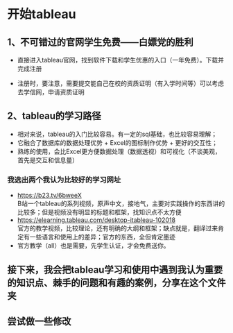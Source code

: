 # 开始tableau

## 1、不可错过的官网学生免费——白嫖党的胜利

+ 直接进入tableau官网，找到软件下载和学生优惠的入口（一年免费）。下载并完成注册

+ 注册时，要注意，需要提交能自己在校的资质证明（有入学时间等）可以考虑去学信网，申请资质证明

## 2、tableau的学习路径

+ 相对来说，tableau的入门比较容易。有一定的sql基础，也比较容易理解；
+ 它融合了数据库的数据处理优势 + Excel的图标制作优势 + 更好的交互性；
+ 熟练的使用，会比Excel更方便数据处理（数据透视）和可视化（不谈美观，首先是交互和信息量）

### 我选出两个我认为比较好的学习网址

+ https://b23.tv/6bweeX    
  B站一个tableau的系列视频，原声中文，接地气，主要对实践操作的东西讲的比较多；但是视频没有明显的标题和框架，找知识点不太方便
+ https://elearning.tableau.com/desktop-itableau-102018    
  官方的教学视频，比较理论，还有明确的大纲和框架；缺点就是，翻译过来肯定有一些语言和使用上的差异；官方的东西，全但肯定墨迹
+ 官方教学（all）也是需要，先学生认证，才会免费送你。

## 接下来，我会把tableau学习和使用中遇到我认为重要的知识点、棘手的问题和有趣的案例，分享在这个文件夹
## 尝试做一些修改